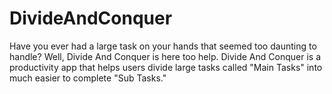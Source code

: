 # DivideAndConquer

Have you ever had a large task on your hands that seemed too daunting to handle? Well, Divide And Conquer is here too help. Divide And Conquer is a productivity app that helps users divide large tasks called "Main Tasks" into much easier to complete "Sub Tasks."
